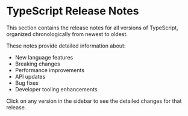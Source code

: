 # TypeScript Release Notes

This section contains the release notes for all versions of TypeScript, organized chronologically from newest to oldest.

These notes provide detailed information about:

- New language features
- Breaking changes
- Performance improvements
- API updates
- Bug fixes
- Developer tooling enhancements

Click on any version in the sidebar to see the detailed changes for that release.
